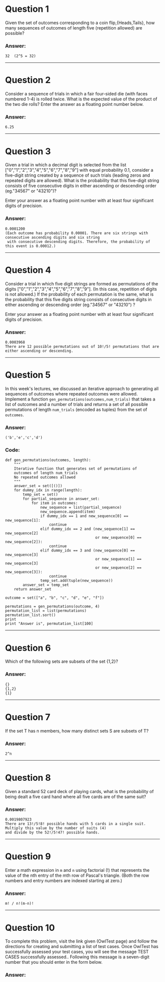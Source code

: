# Question 1
  Given the set of outcomes corresponding to a coin flip,{Heads,Tails}, how many sequences of outcomes of length five (repetition allowed) are possible?

### Answer:
    32  (2^5 = 32)
    
----
# Question 2
  Consider a sequence of trials in which a fair four-sided die (with faces numbered 1-4) is rolled twice. What is the expected value of the product of the two die rolls? Enter the answer as a floating point number below.
  
### Answer:
    6.25
    
----
# Question 3
  Given a trial in which a decimal digit is selected from the list ["0","1","2","3","4","5","6","7","8","9"] with equal probability 0.1, consider a five-digit string created by a sequence of such trials (leading zeros and repeated digits are allowed). What is the probability that this five-digit string consists of five consecutive digits in either ascending or descending order (eg."34567" or "43210")?

  Enter your answer as a floating point number with at least four significant digits of precision.
  
### Answer:
    0.0001200
    (Each outcome has probability 0.00001. There are six strings with consecutive ascending digits and six string 
     with consecutive descending digits. Therefore, the probability of this event is 0.00012.)
     
----
# Question 4
  Consider a trial in which five digit strings are formed as permutations of the digits ["0","1","2","3","4","5","6","7","8","9"]. (In this case, repetition of digits is not allowed.) If the probability of each permutation is the same, what is the probability that this five digits string consists of consecutive digits in either ascending or descending order (eg."34567" or "43210") ?

  Enter your answer as a floating point number with at least four significant digits of precision.

### Answer:
    0.0003968
    There are 12 possible permutations out of 10!/5! permutations that are either ascending or descending.
    
----
# Question 5
  In this week's lectures, we discussed an iterative approach to generating all sequences of outcomes where repeated outcomes were allowed. Implement a function `gen_permutations(outcomes,num_trials)` that takes a list of outcomes and a number of trials and returns a set of all possible permutations of length `num_trials` (encoded as tuples) from the set of `outcomes`.
  
### Answer:
    ('b','e','c','d')

### Code:
    
    def gen_permutations(outcomes, length):
        """
        Iterative function that generates set of permutations of
        outcomes of length num_trials
        No repeated outcomes allowed
        """
        answer_set = set([()])
        for dummy_idx in range(length):
            temp_set = set()
            for partial_sequence in answer_set:
                for item in outcomes:
                    new_sequence = list(partial_sequence)
                    new_sequence.append(item)
                    if dummy_idx == 1 and new_sequence[0] == new_sequence[1]:
                        continue
                    elif dummy_idx == 2 and (new_sequence[1] == new_sequence[2] 
                                             or new_sequence[0] == new_sequence[2]):
                        continue
                    elif dummy_idx == 3 and (new_sequence[0] == new_sequence[3] 
                                             or new_sequence[1] == new_sequence[3]
                                             or new_sequence[2] == new_sequence[3]):
                        continue    
                    temp_set.add(tuple(new_sequence))
            answer_set = temp_set
        return answer_set

    outcome = set(["a", "b", "c", "d", "e", "f"])

    permutations = gen_permutations(outcome, 4)
    permutation_list = list(permutations)
    permutation_list.sort()
    print
    print "Answer is", permutation_list[100]

----
# Question 6
  Which of the following sets are subsets of the set {1,2}?

### Answer:
    {}
    {1,2}
    {1}
    
----
# Question 7
  If the set T has n members, how many distinct sets S are subsets of T?
  
### Answer:
    2^n
    
----
# Question 8
  Given a standard 52 card deck of playing cards, what is the probability of being dealt a five card hand where all five cards are of the same suit?
  
### Answer:
    0.0019807923
    There are 13!/5!8! possible hands with 5 cards in a single suit. Multiply this value by the number of suits (4)
    and divide by the 52!/5!47! possible hands.
    
----
# Question 9
  Enter a math expression in `m` and `n` using factorial (!) that represents the value of the nth entry of the mth row of Pascal's triangle. (Both the row numbers and entry numbers are indexed starting at zero.)

### Answer:
    m! / n!(m-n)!
    
----
# Question 10
  To complete this problem, visit the link given (OwlTest page) and follow the directions for creating and submitting a list of test cases. Once OwlTest has successfully assessed your test cases, you will see the message TEST CASES successfully assessed.. Following this message is a seven-digit number that you should enter in the form below.
  
### Answer:
    
